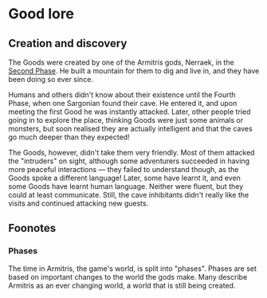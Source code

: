 # Good lore

## Creation and discovery

The Goods were created by one of the Armitris gods, Nerraek, in the [Second Phase](#phases). He built a mountain
for them to dig and live in, and they have been doing so ever since.

Humans and others didn't know about their existence until the Fourth Phase, when one Sargonian found their cave.
He entered it, and upon meeting the first Good he was instantly attacked. Later, other people tried going in to explore
the place, thinking Goods were just some animals or monsters, but soon realised they are actually intelligent
and that the caves go much deeper than they expected!

The Goods, however, didn't take them very friendly. Most of them attacked the "intruders" on sight, although some
adventurers succeeded in having more peaceful interactions — they failed to understand though, as the Goods spoke
a different language! Later, some have learnt it, and even some Goods have learnt human language. Neither were fluent,
but they could at least communicate. Still, the cave inhibitants didn't really like the visits and continued attacking
new guests.

## Foonotes

### Phases

The time in Armitris, the game's world, is split into "phases". Phases are set based on important changes to the world
the gods make. Many describe Armitris as an ever changing world, a world that is still being created.
